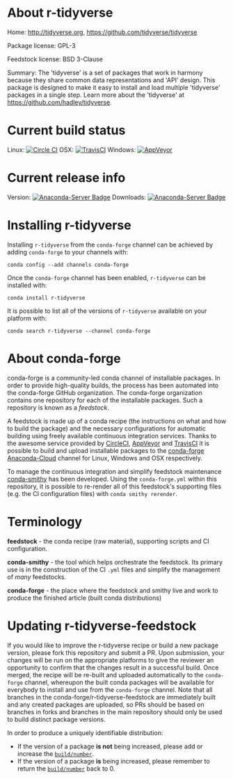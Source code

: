 About r-tidyverse
=================

Home: http://tidyverse.org, https://github.com/tidyverse/tidyverse

Package license: GPL-3

Feedstock license: BSD 3-Clause

Summary: The 'tidyverse' is a set of packages that work in harmony because they share common data representations and 'API' design. This package is designed to make it easy to install and load multiple 'tidyverse' packages in a single step. Learn more about the 'tidyverse' at <https://github.com/hadley/tidyverse>.



Current build status
====================

Linux: [![Circle CI](https://circleci.com/gh/conda-forge/r-tidyverse-feedstock.svg?style=shield)](https://circleci.com/gh/conda-forge/r-tidyverse-feedstock)
OSX: [![TravisCI](https://travis-ci.org/conda-forge/r-tidyverse-feedstock.svg?branch=master)](https://travis-ci.org/conda-forge/r-tidyverse-feedstock)
Windows: [![AppVeyor](https://ci.appveyor.com/api/projects/status/github/conda-forge/r-tidyverse-feedstock?svg=True)](https://ci.appveyor.com/project/conda-forge/r-tidyverse-feedstock/branch/master)

Current release info
====================
Version: [![Anaconda-Server Badge](https://anaconda.org/conda-forge/r-tidyverse/badges/version.svg)](https://anaconda.org/conda-forge/r-tidyverse)
Downloads: [![Anaconda-Server Badge](https://anaconda.org/conda-forge/r-tidyverse/badges/downloads.svg)](https://anaconda.org/conda-forge/r-tidyverse)

Installing r-tidyverse
======================

Installing `r-tidyverse` from the `conda-forge` channel can be achieved by adding `conda-forge` to your channels with:

```
conda config --add channels conda-forge
```

Once the `conda-forge` channel has been enabled, `r-tidyverse` can be installed with:

```
conda install r-tidyverse
```

It is possible to list all of the versions of `r-tidyverse` available on your platform with:

```
conda search r-tidyverse --channel conda-forge
```


About conda-forge
=================

conda-forge is a community-led conda channel of installable packages.
In order to provide high-quality builds, the process has been automated into the
conda-forge GitHub organization. The conda-forge organization contains one repository
for each of the installable packages. Such a repository is known as a *feedstock*.

A feedstock is made up of a conda recipe (the instructions on what and how to build
the package) and the necessary configurations for automatic building using freely
available continuous integration services. Thanks to the awesome service provided by
[CircleCI](https://circleci.com/), [AppVeyor](http://www.appveyor.com/)
and [TravisCI](https://travis-ci.org/) it is possible to build and upload installable
packages to the [conda-forge](https://anaconda.org/conda-forge)
[Anaconda-Cloud](http://docs.anaconda.org/) channel for Linux, Windows and OSX respectively.

To manage the continuous integration and simplify feedstock maintenance
[conda-smithy](http://github.com/conda-forge/conda-smithy) has been developed.
Using the ``conda-forge.yml`` within this repository, it is possible to re-render all of
this feedstock's supporting files (e.g. the CI configuration files) with ``conda smithy rerender``.


Terminology
===========

**feedstock** - the conda recipe (raw material), supporting scripts and CI configuration.

**conda-smithy** - the tool which helps orchestrate the feedstock.
                   Its primary use is in the construction of the CI ``.yml`` files
                   and simplify the management of *many* feedstocks.

**conda-forge** - the place where the feedstock and smithy live and work to
                  produce the finished article (built conda distributions)


Updating r-tidyverse-feedstock
==============================

If you would like to improve the r-tidyverse recipe or build a new
package version, please fork this repository and submit a PR. Upon submission,
your changes will be run on the appropriate platforms to give the reviewer an
opportunity to confirm that the changes result in a successful build. Once
merged, the recipe will be re-built and uploaded automatically to the
`conda-forge` channel, whereupon the built conda packages will be available for
everybody to install and use from the `conda-forge` channel.
Note that all branches in the conda-forge/r-tidyverse-feedstock are
immediately built and any created packages are uploaded, so PRs should be based
on branches in forks and branches in the main repository should only be used to
build distinct package versions.

In order to produce a uniquely identifiable distribution:
 * If the version of a package **is not** being increased, please add or increase
   the [``build/number``](http://conda.pydata.org/docs/building/meta-yaml.html#build-number-and-string).
 * If the version of a package **is** being increased, please remember to return
   the [``build/number``](http://conda.pydata.org/docs/building/meta-yaml.html#build-number-and-string)
   back to 0.
